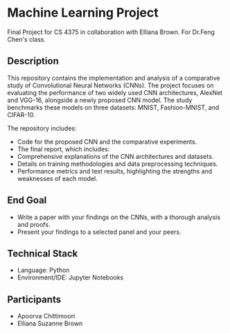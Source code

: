 # Machine Learning Project
Final Project for CS 4375 in collaboration with Elliana Brown. For Dr.Feng Chen's class.

## Description
This repository contains the implementation and analysis of a comparative study of Convolutional Neural Networks (CNNs). The project focuses on evaluating the performance of two widely used CNN architectures, AlexNet and VGG-16, alongside a newly proposed CNN model. The study benchmarks these models on three datasets: MNIST, Fashion-MNIST, and CIFAR-10. 

The repository includes:
- Code for the proposed CNN and the comparative experiments.
- The final report, which includes:
 - Comprehensive explanations of the CNN architectures and datasets.
 - Details on training methodologies and data preprocessing techniques.
 - Performance metrics and test results, highlighting the strengths and weaknesses of each model.

## End Goal
- Write a paper with your findings on the CNNs, with a thorough analysis and proofs.
- Present your findings to a selected panel and your peers.

## Technical Stack
- Language: Python
- Environment/IDE: Jupyter Notebooks
    
## Participants
- Apoorva Chittimoori
- Elliana Suzanne Brown 


